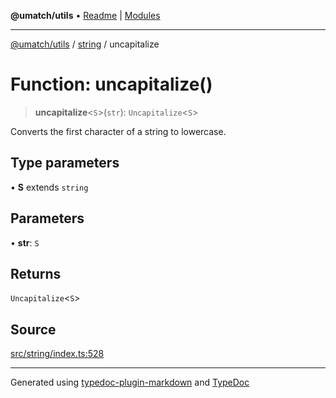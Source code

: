 **@umatch/utils** • [Readme](../../index.md) \| [Modules](../../modules.md)

***

[@umatch/utils](../../modules.md) / [string](../index.md) / uncapitalize

# Function: uncapitalize()

> **uncapitalize**\<`S`\>(`str`): `Uncapitalize`\<`S`\>

Converts the first character of a string to lowercase.

## Type parameters

• **S** extends `string`

## Parameters

• **str**: `S`

## Returns

`Uncapitalize`\<`S`\>

## Source

[src/string/index.ts:528](https://github.com/umatch-oficial/utils/blob/1813ff9/src/string/index.ts#L528)

***

Generated using [typedoc-plugin-markdown](https://www.npmjs.com/package/typedoc-plugin-markdown) and [TypeDoc](https://typedoc.org/)
